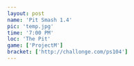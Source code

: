 ```yaml
---
layout: post
name: 'Pit Smash 1.4'
pic: 'temp.jpg'
time: '7:00 PM'
loc: 'The Pit'
game: ['ProjectM']
bracket: ['http://challonge.com/ps104']
---
```

